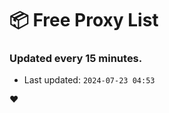 # :package: Free Proxy List
### Updated every 15 minutes.

- Last updated: `2024-07-23 04:53`

:heart:
